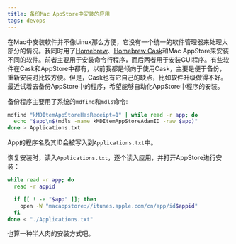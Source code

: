 ```yaml
---
title: 备份Mac AppStore中安装的应用
tags: devops
---
```


在Mac中安装软件并不像Linux那么方便，它没有一个统一的软件管理器来处理大部分的情况。我同时用了[Homebrew](http://brew.sh/)、[Homebrew Cask](http://caskroom.io/)和Mac AppStore来安装不同的软件。前者主要用于安装命令行程序，而后两者用于安装GUI程序。有些软件在Cask和AppStore中都有，以前我都是倾向于使用Cask，主要是便于备份，重新安装时比较方便。但是，Cask也有它自己的缺点，比如软件升级做得不好。最近试着去备份AppStore中的程序，希望能够自动化AppStore中程序的安装。

备份程序主要用了系统的`mdfind`和`mdls`命令:

~~~ bash
mdfind "kMDItemAppStoreHasReceipt=1" | while read -r app; do
  echo "$app\n$(mdls -name kMDItemAppStoreAdamID -raw $app)"
done > Applications.txt
~~~~

App的程序名及其ID会被写入到`Applications.txt`中。

恢复安装时，读入`Applications.txt`，逐个读入应用，并打开AppStore进行安装：

~~~ bash
while read -r app; do
  read -r appid

  if [[ ! -e "$app" ]]; then
    open -W "macappstore://itunes.apple.com/cn/app/id$appid"
  fi
done < "./Applications.txt"
~~~~

也算一种半人肉的安装方式吧。
